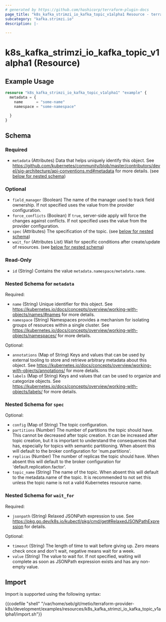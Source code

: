 ```yaml
---
# generated by https://github.com/hashicorp/terraform-plugin-docs
page_title: "k8s_kafka_strimzi_io_kafka_topic_v1alpha1 Resource - terraform-provider-k8s"
subcategory: "kafka.strimzi.io"
description: |-
  
---
```


# k8s_kafka_strimzi_io_kafka_topic_v1alpha1 (Resource)



## Example Usage

```terraform
resource "k8s_kafka_strimzi_io_kafka_topic_v1alpha1" "example" {
  metadata = {
    name      = "some-name"
    namespace = "some-namespace"

  }
}
```

<!-- schema generated by tfplugindocs -->
## Schema

### Required

- `metadata` (Attributes) Data that helps uniquely identify this object. See https://github.com/kubernetes/community/blob/master/contributors/devel/sig-architecture/api-conventions.md#metadata for more details. (see [below for nested schema](#nestedatt--metadata))

### Optional

- `field_manager` (Boolean) The name of the manager used to track field ownership. If not specified uses the value from the provider configuration.
- `force_conflicts` (Boolean) If `true`, server-side apply will force the changes against conflicts. If not specified uses the value from the provider configuration.
- `spec` (Attributes) The specification of the topic. (see [below for nested schema](#nestedatt--spec))
- `wait_for` (Attributes List) Wait for specific conditions after create/update of resources. (see [below for nested schema](#nestedatt--wait_for))

### Read-Only

- `id` (String) Contains the value `metadata.namespace/metadata.name`.

<a id="nestedatt--metadata"></a>
### Nested Schema for `metadata`

Required:

- `name` (String) Unique identifier for this object. See https://kubernetes.io/docs/concepts/overview/working-with-objects/names/#names for more details.
- `namespace` (String) Namespaces provides a mechanism for isolating groups of resources within a single cluster. See https://kubernetes.io/docs/concepts/overview/working-with-objects/namespaces/ for more details.

Optional:

- `annotations` (Map of String) Keys and values that can be used by external tooling to store and retrieve arbitrary metadata about this object. See https://kubernetes.io/docs/concepts/overview/working-with-objects/annotations/ for more details.
- `labels` (Map of String) Keys and values that can be used to organize and categorize objects. See https://kubernetes.io/docs/concepts/overview/working-with-objects/labels/ for more details.


<a id="nestedatt--spec"></a>
### Nested Schema for `spec`

Optional:

- `config` (Map of String) The topic configuration.
- `partitions` (Number) The number of partitions the topic should have. This cannot be decreased after topic creation. It can be increased after topic creation, but it is important to understand the consequences that has, especially for topics with semantic partitioning. When absent this will default to the broker configuration for 'num.partitions'.
- `replicas` (Number) The number of replicas the topic should have. When absent this will default to the broker configuration for 'default.replication.factor'.
- `topic_name` (String) The name of the topic. When absent this will default to the metadata.name of the topic. It is recommended to not set this unless the topic name is not a valid Kubernetes resource name.


<a id="nestedatt--wait_for"></a>
### Nested Schema for `wait_for`

Required:

- `jsonpath` (String) Relaxed JSONPath expression to use. See https://pkg.go.dev/k8s.io/kubectl/pkg/cmd/get#RelaxedJSONPathExpression for details.

Optional:

- `timeout` (String) The length of time to wait before giving up. Zero means check once and don't wait, negative means wait for a week.
- `value` (String) The value to wait for. If not specified, waiting will complete as soon as JSONPath expression exists and has any non-empty value.

## Import

Import is supported using the following syntax:

{{codefile "shell" "/var/home/seb/git/metio/terraform-provider-k8s/development/examples/resources/k8s_kafka_strimzi_io_kafka_topic_v1alpha1/import.sh"}}
